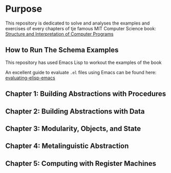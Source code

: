 # Purpose

This repository is dedicated to solve and analyses the examples and exercises of every chapters of tje famous MIT Computer Science book: [Structure and Interpretation of Computer Programs](https://en.wikipedia.org/wiki/Structure_and_Interpretation_of_Computer_Programs)

## How to Run The Schema Examples

This repository has used Emacs Lisp to workout the examples of the book

An excellent guide to evaluate `.el` files using Emacs can be found here: 
[evaluating-elisp-emacs](https://www.masteringemacs.org/article/evaluating-elisp-emacs)

## Chapter 1: Building Abstractions with Procedures

## Chapter 2: Building Abstractions with Data

## Chapter 3: Modularity, Objects, and State

## Chapter 4: Metalinguistic Abstraction

## Chapter 5: Computing with Register Machines
